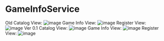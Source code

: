 # GameInfoService
Old
Catalog View:
![image](https://user-images.githubusercontent.com/79301398/126324375-38dbca04-1d32-46db-b8c1-41ab9705b7ad.png)
Game Info View:
![image](https://user-images.githubusercontent.com/79301398/126324585-c1457f08-d4de-4fc0-98bf-4b77a2eb6930.png)
Register View:
![image](https://user-images.githubusercontent.com/79301398/126324712-5ecacee6-630f-4d5d-8542-f56d1b3d0e65.png)
Ver 0.1
Catalog View:
![image](https://user-images.githubusercontent.com/79301398/127013303-880aff23-2d26-4da5-ad2c-46867abec2a0.png)
Game Info View:
![image](https://user-images.githubusercontent.com/79301398/127013357-cbe56da6-5e53-4241-af60-fce6d95dab38.png)
Register View:
![image](https://user-images.githubusercontent.com/79301398/127013732-e9585993-b11a-4786-b009-3c55c648aa96.png)
